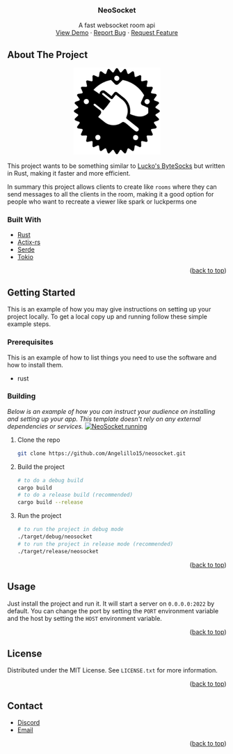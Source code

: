 <br />
<div align="center" id="readme-top">
<h3 align="center">NeoSocket</h3>

  <p align="center">
    A fast websocket room api
    <br />
    <a href="https://neosocket.angelillo15.es">View Demo</a>
    ·
    <a href="https://github.com/Angelillo15/neosocket/issues/new?labels=bug&template=bug-report.md">Report Bug</a>
    ·
    <a href="https://github.com/Angelillo15/neosocket/issues/new?labels=enhancement&template=feature-request.md">Request Feature</a>
  </p>
</div>

## About The Project
<p align="center">
  <img src="/.github/neosocket.svg" width="200px" alt="NeoSocket logo"/>
</p>

This project wants to be something similar to [Lucko's ByteSocks](https://github.com/lucko/bytesocks) but written in 
Rust, making it faster and more efficient.

In summary this project allows clients to create like `rooms` where they can send messages to all the clients in the room, making it a good option for people who want to recreate a viewer like spark or luckperms one 
### Built With

* [Rust](https://www.rust-lang.org/)
* [Actix-rs](https://actix.rs/)
* [Serde](https://serde.rs/)
* [Tokio](https://tokio.rs/)

<p align="right">(<a href="#readme-top">back to top</a>)</p>

<!-- GETTING STARTED -->

## Getting Started

This is an example of how you may give instructions on setting up your project locally.
To get a local copy up and running follow these simple example steps.

### Prerequisites

This is an example of how to list things you need to use the software and how to install them.

* rust

### Building

_Below is an example of how you can instruct your audience on installing and setting up your app. This template doesn't
rely on any external dependencies or services._
[![NeoSocket running](https://i.imgur.com/TwxTl6j.gif)](https://example.com)

1. Clone the repo
   ```sh
   git clone https://github.com/Angelillo15/neosocket.git
   ```
2. Build the project
   ```sh
   # to do a debug build
   cargo build
   # to do a release build (recommended)
   cargo build --release
   ```
3. Run the project
   ```sh
   # to run the project in debug mode
   ./target/debug/neosocket
   # to run the project in release mode (recommended)
   ./target/release/neosocket
   ```

<p align="right">(<a href="#readme-top">back to top</a>)</p>

## Usage

Just install the project and run it. It will start a server on `0.0.0.0:2022` by default. You can change the port by
setting the `PORT` environment variable and the host by setting the `HOST` environment variable.
<!-- ROADMAP -->

<p align="right">(<a href="#readme-top">back to top</a>)</p>
<!-- LICENSE -->

## License

Distributed under the MIT License. See `LICENSE.txt` for more information.

<p align="right">(<a href="#readme-top">back to top</a>)</p>

## Contact
* [Discord](https://discord.nookure.com)
* [Email](mailto:contact@angelillo15.es)

<p align="right">(<a href="#readme-top">back to top</a>)</p>